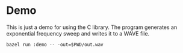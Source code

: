 # Demo

This is just a demo for using the C library. The program generates an exponential frequency sweep and writes it to a WAVE file.

```shell
bazel run :demo -- -out=$PWD/out.wav
```
